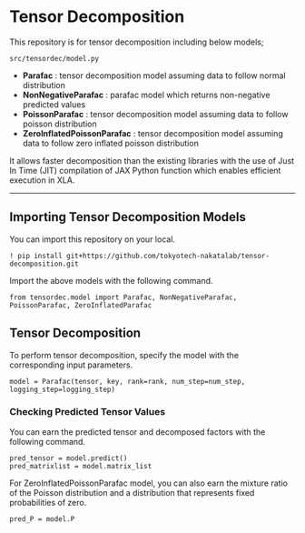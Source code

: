 # Tensor Decomposition
This repository is for tensor decomposition including below models;

`src/tensordec/model.py`
- **Parafac** : tensor decomposition model assuming data to follow normal distribution
- **NonNegativeParafac** : parafac model which returns non-negative predicted values
- **PoissonParafac** : tensor decomposition model assuming data to follow poisson distribution
- **ZeroInflatedPoissonParafac** : tensor decomposition model assuming data to follow zero inflated poisson distribution 


It allows faster decomposition than the existing libraries with the use of Just In Time (JIT) compilation of JAX Python function which enables efficient execution in XLA.

----------------------------

## Importing Tensor Decomposition Models
You can import this repository on your local.
```
! pip install git+https://github.com/tokyotech-nakatalab/tensor-decomposition.git
```
Import the above models with the following command.
```
from tensordec.model import Parafac, NonNegativeParafac, PoissonParafac, ZeroInflatedParafac
```


## Tensor Decomposition
To perform tensor decomposition, specify the model with the corresponding input parameters.
```
model = Parafac(tensor, key, rank=rank, num_step=num_step, logging_step=logging_step)
```

### Checking Predicted Tensor Values
You can earn the predicted tensor and decomposed factors with the following command.
```
pred_tensor = model.predict()
pred_matrixlist = model.matrix_list
```

For ZeroInflatedPoissonParafac model, you can also earn the mixture ratio of the Poisson distribution and a distribution that represents fixed probabilities of zero.
```
pred_P = model.P
````
